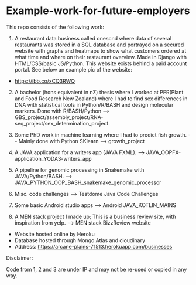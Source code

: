 # Example-work-for-future-employers
This repo consists of the following work:

1. A restaurant data business called onescnd where data of several restaurants was stored in a SQL database and portrayed on a secured website with graphs and heatmaps to show what customers ordered at what time and where on their restaurant overview. Made in Django with HTML/CSS/basic JS/Python. This website exists behind a paid account portal. See below an example pic of the website:

- https://ibb.co/xCQ3RWQ

2. A bachelor (hons equivalent in nZ) thesis where I worked at PFR(Plant and Food Research New Zealand) where I had to find sex differences in DNA with statistical tools in Python/R/BASH and design molecular markers. Done with R/BASH/Python --> GBS_project/assembly_project/RNA-seq_project/sex_determination_project.

3. Some PhD work in machine learning where I had to predict fish growth. -- Mainly done with Python SKlearn --> growth_project

4. A JAVA application for a writers app (JAVA FXML). --> JAVA_OOPFX-application_YODA3-writers_app
 
5. A pipeline for genomic processing in Snakemake with JAVA/Python/BASH. --> JAVA_PYTHON_OOP_BASH_snakemake_genomic_processor

6. Misc. code challenges --> Testdome Java Code Challenges

7. Some basic Android studio apps --> Android JAVA_KOTLIN_MAINS

8. A MEN stack project I made up; This is a business review site, with inspiration from yelp. --> MEN stack BizzReview website
- Website hosted online by Heroku
- Database hosted through Mongo Atlas and cloudinary
- Address: https://arcane-plains-71513.herokuapp.com/businesses

Disclaimer:

Code from 1, 2 and 3 are under IP and may not be re-used or copied in any way.
